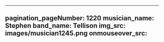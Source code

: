 ------
pagination_pageNumber: 1220
musician_name: Stephen
band_name: Tellison
img_src: images/musician1245.png
onmouseover_src: 
------